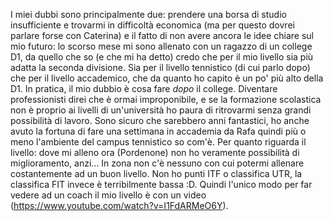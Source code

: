 I miei dubbi sono principalmente due: prendere una borsa di studio insufficiente e trovarmi in difficoltà economica (ma per questo dovrei parlare forse con Caterina) e il fatto di non avere ancora le idee chiare sul mio futuro: lo scorso mese mi sono allenato con un ragazzo di un college D1, da quello che so (e che mi ha detto) credo che per il mio livello sia più adatta la seconda divisione. Sia per il livello tennistico (di cui parlo dopo) che per il livello accademico, che da quanto ho capito è un po' più alto della D1. In pratica, il mio dubbio è cosa fare _dopo_ il college. Diventare professionisti direi che è ormai improponibile, e se la formazione scolastica non è proprio ai livelli di un'università ho paura di ritrovarmi senza grandi possibilità di lavoro. 
Sono sicuro che sarebbero anni fantastici, ho anche avuto la fortuna di fare una settimana in accademia da Rafa quindi più o meno l'ambiente del campus tennistico so com'è. 
Per quanto riguarda il livello: dove mi alleno ora (Pordenone) non ho veramente possibilità di miglioramento, anzi... In zona non c'è nessuno con cui potermi allenare costantemente ad un buon livello. Non ho punti ITF o classifica UTR, la classifica FIT invece è terribilmente bassa :D. Quindi l'unico modo per far vedere ad un coach il mio livello è con un video (https://www.youtube.com/watch?v=I1FdARMeO6Y). 

